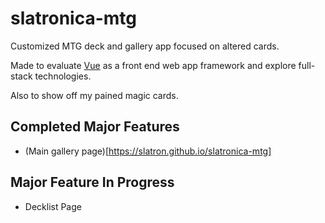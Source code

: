 # slatronica-mtg

Customized MTG deck and gallery app focused on altered cards.

Made to evaluate [Vue](https://cli.vuejs.org/config/) as a front end web app framework and explore full-stack technologies.

Also to show off my pained magic cards.

## Completed Major Features

- (Main gallery page)[https://slatron.github.io/slatronica-mtg]

## Major Feature In Progress

- Decklist Page
